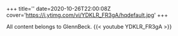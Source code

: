 +++
title=''
date=2020-10-26T22:00:08Z
cover='https://i.ytimg.com/vi/YDKLR_FR3gA/hqdefault.jpg'
+++

All content belongs to GlennBeck.
{{< youtube YDKLR_FR3gA >}}
